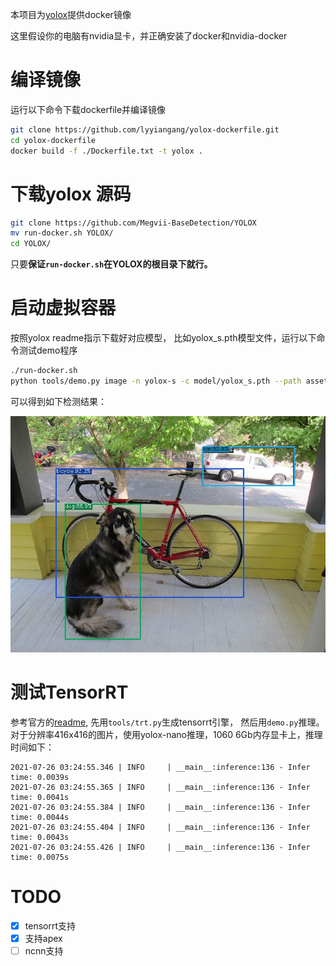 本项目为[yolox](https://github.com/Megvii-BaseDetection/YOLOX)提供docker镜像

这里假设你的电脑有nvidia显卡，并正确安装了docker和nvidia-docker

# 编译镜像

运行以下命令下载dockerfile并编译镜像

```bash
git clone https://github.com/lyyiangang/yolox-dockerfile.git
cd yolox-dockerfile
docker build -f ./Dockerfile.txt -t yolox .
```

# 下载yolox 源码

```bash
git clone https://github.com/Megvii-BaseDetection/YOLOX
mv run-docker.sh YOLOX/
cd YOLOX/
```
只要**保证```run-docker.sh```在YOLOX的根目录下就行。**

# 启动虚拟容器

按照yolox readme指示下载好对应模型， 比如yolox_s.pth模型文件，运行以下命令测试demo程序

```bash
./run-docker.sh
python tools/demo.py image -n yolox-s -c model/yolox_s.pth --path assets/dog.jpg --conf 0.3 --nms 0.65 --tsize 640 --save_result --device gpu
```
可以得到如下检测结果：

![](doc/dog.jpg)

# 测试TensorRT

参考官方的[readme](https://github.com/Megvii-BaseDetection/YOLOX/tree/main/demo/TensorRT/python), 先用```tools/trt.py```生成tensorrt引擎，
然后用```demo.py```推理。
对于分辨率416x416的图片，使用yolox-nano推理，1060 6Gb内存显卡上，推理时间如下：
```
2021-07-26 03:24:55.346 | INFO     | __main__:inference:136 - Infer time: 0.0039s
2021-07-26 03:24:55.365 | INFO     | __main__:inference:136 - Infer time: 0.0041s
2021-07-26 03:24:55.384 | INFO     | __main__:inference:136 - Infer time: 0.0044s
2021-07-26 03:24:55.404 | INFO     | __main__:inference:136 - Infer time: 0.0043s
2021-07-26 03:24:55.426 | INFO     | __main__:inference:136 - Infer time: 0.0075s
```

# TODO

- [x] tensorrt支持
- [x] 支持apex
- [ ] ncnn支持